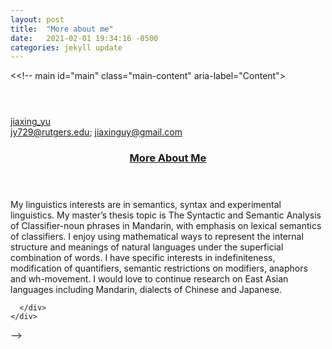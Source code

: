 ```yaml
---
layout: post
title:  "More about me"
date:   2021-02-01 19:34:16 -0500
categories: jekyll update
---
```

<<!-- main id="main" class="main-content" aria-label="Content">
  <article>
    

   <div class="page-wrapper">
      <header class="page-header">
        
   <h1 id="page-title" class="page-title"></h1>
        
   </header>
      <div class="page-content">
        

  <div class="entries-list">
  <div class="entry-image-container">
    <img class="entry-image u-photo" src="C:\Users\jiaxi\OneDrive\Documents\jiaxingjeanneyu.github.io/main.jpeg" alt="">
    <div class="entry-contact">
      <div class="twitter">
        <div>
          <i class="fab fa-fw fa-twitter" aria-hidden="true"></i>
          <a href="https://twitter.com/jiaxing_yu">jiaxing_yu</a>
        </div>
          <i class="fa fa-fw fa-envelope" aria-hidden="true"></i>
          <a href="mailto: jy729@rutgers.edu">jy729@rutgers.edu</a>; <a href="mailto: jiaxinguy@gmail.com">jiaxinguy@gmail.com</a>
      </div>
    </div>
  </div>
  <article class="entry h-entry">
    <div class="article-content">
      <header class="entry-header">
        <h3 class="entry-title p-name">
          <a href="" rel="bookmark">More About Me</a>
        </h3>
      </header>
      <div class="entry-excerpt p-summary">
        <p>My linguistics interests are in semantics, syntax and experimental linguistics. My master’s thesis topic is The Syntactic and Semantic Analysis of Classifier-noun phrases in Mandarin, with emphasis on lexical semantics of classifiers. I enjoy using mathematical ways to represent the internal structure and meanings of natural languages under the superficial combination of words. I have specific interests in indefiniteness, modification of quantifiers, semantic restrictions on modifiers, anaphors and wh-movement. I would love to continue research on East Asian languages including Mandarin, dialects of Chinese and Japanese.</p>

      </div>
    </div>
  </article>
</div>
 -->